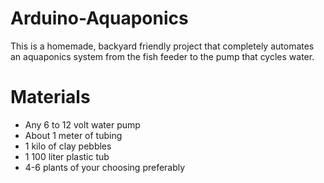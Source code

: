 # Arduino-Aquaponics
This is a homemade, backyard friendly project that completely automates an aquaponics system from the fish feeder to the pump that cycles water.

# Materials
* Any 6 to 12 volt water pump
* About 1 meter of tubing
* 1 kilo of clay pebbles
* 1 100 liter plastic tub
* 4-6 plants of your choosing preferably 
